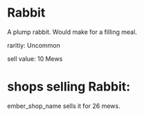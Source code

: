# Rabbit

A plump rabbit. Would make for a filling meal.

raritiy: Uncommon

sell value: 10 Mews

# shops selling Rabbit:

ember_shop_name sells it for 26 mews.